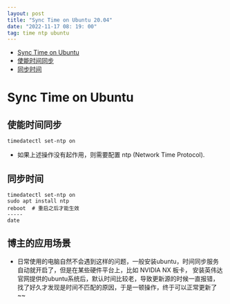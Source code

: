 ```yaml
---
layout: post
title: "Sync Time on Ubuntu 20.04"
date: "2022-11-17 08: 19: 00"
tag: time ntp ubuntu
---
```

- [Sync Time on Ubuntu](#orgb03695a)
- [使能时间同步](#org160768e)
- [同步时间](#org06c70dc)


<a id="orgb03695a"></a>

# Sync Time on Ubuntu


<a id="org160768e"></a>

## 使能时间同步

```shell
timedatectl set-ntp on
```

-   如果上述操作没有起作用，则需要配置 ntp (Network Time Protocol).


<a id="org06c70dc"></a>

## 同步时间

```shell
timedatectl set-ntp on
sudo apt install ntp
reboot  # 重启之后才能生效
-----
date
```
## 博主的应用场景

- 日常使用的电脑自然不会遇到这样的问题，一般安装ubuntu，时间同步服务自动就开启了，但是在某些硬件平台上，比如 NVIDIA NX 板卡， 安装英伟达官网提供的ubuntu系统后，默认时间比较老，导致更新源的时候一直报错，找了好久才发现是时间不匹配的原因，于是一顿操作，终于可以正常更新了~~
